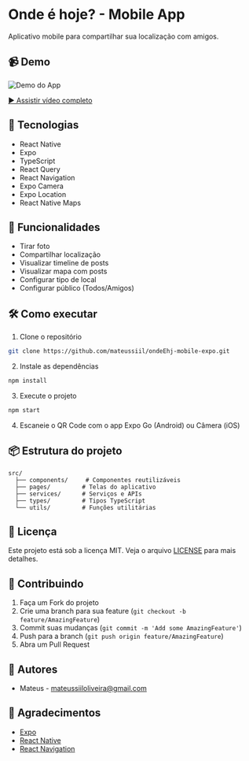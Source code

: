 # Onde é hoje? - Mobile App

Aplicativo mobile para compartilhar sua localização com amigos.

## 📹 Demo

![Demo do App](assets/demo.gif)

[▶️ Assistir vídeo completo](https://github.com/mateussiil/ondeEhj-mobile-expo/raw/master/assets/20250326_132159.mp4)

## 🚀 Tecnologias

- React Native
- Expo
- TypeScript
- React Query
- React Navigation
- Expo Camera
- Expo Location
- React Native Maps

## 📱 Funcionalidades

- Tirar foto
- Compartilhar localização
- Visualizar timeline de posts
- Visualizar mapa com posts
- Configurar tipo de local
- Configurar público (Todos/Amigos)

## 🛠️ Como executar

1. Clone o repositório
```bash
git clone https://github.com/mateussiil/ondeEhj-mobile-expo.git
```

2. Instale as dependências
```bash
npm install
```

3. Execute o projeto
```bash
npm start
```

4. Escaneie o QR Code com o app Expo Go (Android) ou Câmera (iOS)

## 📦 Estrutura do projeto

```
src/
  ├── components/     # Componentes reutilizáveis
  ├── pages/         # Telas do aplicativo
  ├── services/      # Serviços e APIs
  ├── types/         # Tipos TypeScript
  └── utils/         # Funções utilitárias
```

## 📄 Licença

Este projeto está sob a licença MIT. Veja o arquivo [LICENSE](LICENSE) para mais detalhes.

## 🤝 Contribuindo
1. Faça um Fork do projeto
2. Crie uma branch para sua feature (`git checkout -b feature/AmazingFeature`)
3. Commit suas mudanças (`git commit -m 'Add some AmazingFeature'`)
4. Push para a branch (`git push origin feature/AmazingFeature`)
5. Abra um Pull Request

## 👥 Autores
- Mateus - [mateussiiloliveira@gmail.com](mailto:mateussiiloliveira@gmail.com)

## 🎉 Agradecimentos
- [Expo](https://expo.dev/)
- [React Native](https://reactnative.dev/)
- [React Navigation](https://reactnavigation.org/)